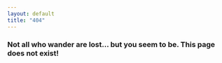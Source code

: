 ```yaml
---
layout: default
title: "404"
---
```


### Not all who wander are lost... but you seem to be. This page does not exist!
